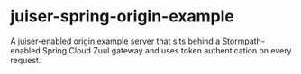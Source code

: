# juiser-spring-origin-example
A juiser-enabled origin example server that sits behind a Stormpath-enabled Spring Cloud Zuul gateway and uses token authentication on every request.
